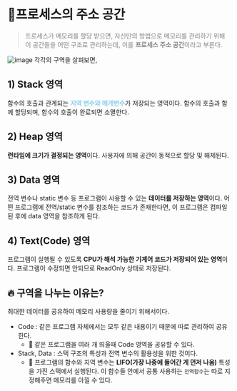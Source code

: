 # 📒프로세스의 주소 공간
> <span style="color:grey">프로세스가 메모리를 할당 받으면, 자신만의 방법으로 메모리를 관리하기 위해 이 공간들을 어떤 구조로 관리하는데, 이를 **프로세스 주소 공간**이라고 부른다.</span>

![image](https://github.com/hyeong-jun-kim/CS-Study/assets/76768480/1ae43318-8697-4b00-8417-9863812e043f)
각각의 구역을 살펴보면,

## 1) Stack 영역
함수의 호출과 관계되는 <span style="color:skyblue">**지역 변수와 매개변수**</span>가 저장되는 영역이다. 함수의 호출과 함께 할당되며, 함수의 호출이 완료되면 소멸한다.

## 2) Heap 영역
**런타임에 크기가 결정되는 영역**이다. 사용자에 의해 공간이 동적으로 할당 및 해제된다.

## 3) Data 영역
전역 변수나 static 변수 등 프로그램이 사용할 수 있는 **데이터를 저장하는 영역**이다. 어떤 프로그램에 전역/static 변수를 참조하는 코드가 존재한다면, 이 프로그램은 컴파일 된 후에 data 영역을 참조하게 된다.

## 4) Text(Code)  영역
프로그램이 실행될 수 있도록 **CPU가 해석 가능한 기계어 코드가 저장되어 있는 영역**이다. 프로그램이 수정되면 안되므로 ReadOnly 상태로 저장된다.

## 🔥 구역을 나누는 이유는?
최대한 데이터를 공유하여 메모리 사용량을 줄이기 위해서이다. 
- Code : 같은 프로그램 자체에서는 모두 같은 내용이기 때문에 따로 관리하여 공유한다. 
    - 📌 같은 프로그램을 여러 개 띄울때 Code 영역을 공유할 수 있다.
- Stack, Data : 스택 구조의 특성과 전역 변수의 활용성을 위한 것이다.
    - 📌 프로그램의 함수와 지역 변수는 **LIFO(가장 나중에 들어간 게 먼저 나옴)** 특성을 가진 스택에서 실행된다. 이 함수들 안에서 공통 사용하는 `전역함수`는 따로 지정해주면 메모리를 아낄 수 있다.
